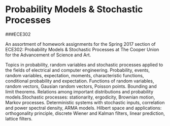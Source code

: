 # Probability Models & Stochastic Processes
###ECE302

An assortment of homework assignments for the Spring 2017 section of ECE302: Probability Models & Stochastic Processes at The Cooper Union for the Advancement of Science and Art.

Topics in probability, random variables and stochastic processes applied to the fields of electrical and computer engineering. Probability, events, random variables, expectation, moments, characteristic functions, conditional probability and expectation. Functions of random variables, random vectors, Gausian random vectors, Poisson points. Bounding and limit theorems. Relations among important distributions and probability models.Stochastic processes: stationarity, ergodicity, Brownian motion, Markov processes. Deterministic systems with stochastic inputs, correlation and power spectral density, ARMA models. Hilbert space and applications: orthogonality principle, discrete Wiener and Kalman filters, linear prediction, lattice filters.
